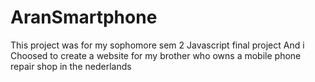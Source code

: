 # AranSmartphone
This project was for my sophomore sem 2 Javascript final project 
And i Choosed to create  a website for my brother who owns a mobile phone repair shop in the nederlands
